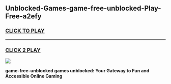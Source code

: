 
## Unblocked-Games-game-free-unblocked-Play-Free-a2efy
<h3>
<a href="https://premium76.site?title=game-free-unblocked&ref=22A">CLICK TO PLAY</a></h3>
<hr>

<h3>
<a href="https://premium76.site?title=game-free-unblocked&ref=22A">CLICK 2 PLAY</a>
  
</h3>

<a href="https://premium76.site?title=game-free-unblocked&ref=22A"><img src="https://clearcache.store/games.png"></a>


**game-free-unblocked games unblocked: Your Gateway to Fun and Accessible Online Gaming**
